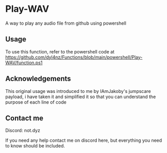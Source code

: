 # Play-WAV

A way to play any audio file from github using powershell



## Usage

To use this function, refer to the powershell code at https://github.com/dyl4nz/Functions/blob/main/powershell/Play-WAV/function.ps1

## Acknowledgements

This original usage was introduced to me by IAmJakoby's jumpscare payload, i have taken it and simplified it so that you can understand the purpose of each line of code

## Contact me

Discord: not.dyz 

If you need any help contact me on discord here, but everything you need to know should be included.
